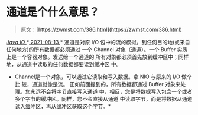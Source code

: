 <!--yml
category: 未分类
date: 0001-01-01 00:00:00
-->

# 通道是个什么意思？

> 原文：[https://zwmst.com/386.html](https://zwmst.com/386.html)

   [ *Java IO* ](https://zwmst.com/java-io)*[ <time datetime="2021-08-13T08:31:37+08:00"> 2021-08-13 </time> ](https://zwmst.com/386.html)  *   通道是对原 I/O 包中的流的模拟。到任何目的地(或来自任何地方)的所有数据都必须通过 一个 Channel 对象（通道）。一个 Buffer 实质上是一个容器对象。发送给一个通道的 所有对象都必须首先放到缓冲区中；同样地，从通道中读取的任何数据都要读到缓冲区 中。

*   Channel是一个对象，可以通过它读取和写入数据。拿 NIO 与原来的 I/O 做个比 较，通道就像是流。 正如前面提到的，所有数据都通过 Buffer 对象来处理。您永远不会将字节直接写入通道 中，相反，您是将数据写入包含一个或者多个字节的缓冲区。同样，您不会直接从通道 中读取字节，而是将数据从通道读入缓冲区，再从缓冲区获取这个字节。*